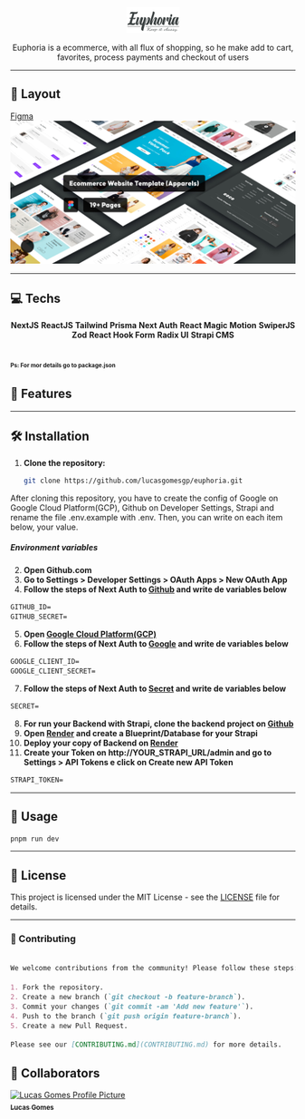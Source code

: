 <div align="center">
    <img src="./public/logo.png" >
</div>

<p align="center">
  Euphoria is a ecommerce, with all flux of shopping, so he make add to cart, favorites, process payments and checkout of users
</p>

---
## :art: Layout
[Figma](https://www.figma.com/community/file/1250348068101895773/euphoria-ecommerce-apparels-website-template)
![Euphoria](./public/cover.png)

---
## 💻 Techs
<div style='text-align: center;'>

**NextJS**
**ReactJS**
**Tailwind**
**Prisma**
**Next Auth**
**React Magic Motion**
**SwiperJS**
**Zod**
**React Hook Form**
**Radix UI**
**Strapi CMS**
</div>

<span style="font-size:10px"> Ps: For mor details go to package.json</span>
---
## 🌟 Features


---


## 🛠️ Installation
1. **Clone the repository:**
   ```bash
   git clone https://github.com/lucasgomesgp/euphoria.git
   ```

After cloning this repository, you have to create the config of Google on Google Cloud Platform(GCP), Github on Developer Settings, Strapi and rename the file .env.example with .env. Then, you can write on each item below, your value.

##### Environment variables

2. **Open Github.com**
3. **Go to Settings > Developer Settings > OAuth Apps > New OAuth App**
4. **Follow the steps of Next Auth to [Github](https://next-auth.js.org/providers/github) and write de variables below**

```markdown
GITHUB_ID=
GITHUB_SECRET=
```

5. **Open [Google Cloud Platform(GCP)](https://console.cloud.google.com/)**
6. **Follow the steps of Next Auth to [Google](https://next-auth.js.org/providers/google) and write de variables below**

```markdown
GOOGLE_CLIENT_ID=
GOOGLE_CLIENT_SECRET=
```

7. **Follow the steps of Next Auth to [Secret](https://next-auth.js.org/configuration/options#secret) and write de variables below**

```markdown
SECRET=
```
8. **For run your Backend with Strapi, clone the backend project on [Github](github.com)**
9. **Open [Render](https://render.com/) and create a Blueprint/Database for your Strapi**
10. **Deploy your copy of Backend on [Render](https://render.com/)**
9. **Create your Token on http://YOUR_STRAPI_URL/admin and go to Settings > API Tokens e click on Create new API Token**

```markdown
STRAPI_TOKEN=
```
---

## 🚀 Usage

```bash
pnpm run dev
```


---
## 📜 License
This project is licensed under the MIT License - see the [LICENSE](https://github.com/lucasgomesgp) file for details.


---

### **🤝 Contributing**


```markdown

We welcome contributions from the community! Please follow these steps:

1. Fork the repository.
2. Create a new branch (`git checkout -b feature-branch`).
3. Commit your changes (`git commit -am 'Add new feature'`).
4. Push to the branch (`git push origin feature-branch`).
5. Create a new Pull Request.

Please see our [CONTRIBUTING.md](CONTRIBUTING.md) for more details.
```

<h2 id="colab">🤝 Collaborators</h2>
 <tr>
    <td align="center">
      <a href="https://github.com/lucasgomesgp">
        <img src="https://avatars.githubusercontent.com/u/45949487?v=4" width="100px;" alt="Lucas Gomes Profile Picture"/><br>
        <sub>
          <b>Lucas Gomes</b>
        </sub>
      </a>
    </td>
  </tr>
</table>